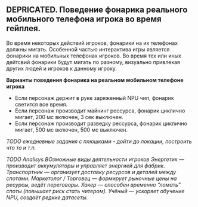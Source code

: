
## DEPRICATED. Поведение фонарика реального мобильного телефона игрока во время гейплея. 
Во время некоторых действий игроков, фонарики на их телефонах должны мигать.
Особенной частью интерактива игры является фонарики на мобильных телефонах игроков. Во время тех или иных дейтсвий фонарики будут мигать по разному, визуально привлекая других людей и игроков к данному игроку. 

 **Варианты поведения фонарика на реальном мобильном телефоне игрока**
 - Если персонаж держит в руке заряженный NPU чип, фонарик светится все время.
 - Если персонаж производит майнинг рессурса, фонарик циклично мигает, 200 мс включен, 3 сек выключен.
 - Если персонаж производит разведку рессурса, фонарик циклично мигает, 500 мс включен, 500 мс выключен.



*TODO ежедневные задания с плюшками - дойти до локации, построить что то и т.п.*

*TODO Analisys 
ВОзможные  виды деятельности игроков
Энергетик — производит аккумуляторы и управляет энергией для фабрик.
Транспортник — организует доставку ресурсов и деталей между спотами.
Маркетолог / Торговец — формирует рыночные цены на ресурсы, ведёт переговоры.
Хакер — способен временно “ломать” споты (повышает риск стать читером).
Учёный — ускоряет обучение NPU, создаёт редкие датасеты.*